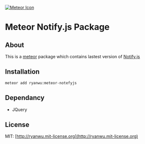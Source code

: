 [![Meteor Icon](http://icon.meteor.com/package/ryanwu:meteor-notefyjs)](https://atmospherejs.com/ryanwu/meteor-notefyjs)

# Meteor Notify.js Package

## About

This is a [meteor](https://www.meteor.com/) package which contains lastest version of [Notify.js](https://github.com/jpillora/notifyjs)


## Installation
```
meteor add ryanwu:meteor-notefyjs
```

## Dependancy
* JQuery

## License

MIT: [http://ryanwu.mit-license.org](http://ryanwu.mit-license.org)
